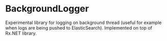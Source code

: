 # BackgroundLogger

Experimental library for logging on background thread (useful for example when logs are being pushed to ElasticSearch). Implemented on top of Rx.NET library.
